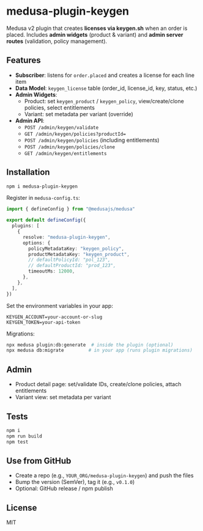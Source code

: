 # medusa-plugin-keygen

Medusa v2 plugin that creates **licenses via keygen.sh** when an order is placed.
Includes **admin widgets** (product & variant) and **admin server routes** (validation, policy management).

## Features

- **Subscriber**: listens for `order.placed` and creates a license for each line item
- **Data Model**: `keygen_license` table (order_id, license_id, key, status, etc.)
- **Admin Widgets**:
  - Product: set `keygen_product` / `keygen_policy`, view/create/clone policies, select entitlements
  - Variant: set metadata per variant (override)
- **Admin API**:
  - `POST /admin/keygen/validate`
  - `GET /admin/keygen/policies?productId=`
  - `POST /admin/keygen/policies` (including entitlements)
  - `POST /admin/keygen/policies/clone`
  - `GET /admin/keygen/entitlements`

## Installation

```bash
npm i medusa-plugin-keygen
```

Register in `medusa-config.ts`:

```ts
import { defineConfig } from "@medusajs/medusa"

export default defineConfig({
  plugins: [
    {
      resolve: "medusa-plugin-keygen",
      options: {
        policyMetadataKey: "keygen_policy",
        productMetadataKey: "keygen_product",
        // defaultPolicyId: "pol_123",
        // defaultProductId: "prod_123",
        timeoutMs: 12000,
      },
    },
  ],
})
```

Set the environment variables in your app:

```
KEYGEN_ACCOUNT=your-account-or-slug
KEYGEN_TOKEN=your-api-token
```

Migrations:

```bash
npx medusa plugin:db:generate  # inside the plugin (optional)
npx medusa db:migrate         # in your app (runs plugin migrations)
```

## Admin

- Product detail page: set/validate IDs, create/clone policies, attach entitlements
- Variant view: set metadata per variant

## Tests

```bash
npm i
npm run build
npm test
```

## Use from GitHub

- Create a repo (e.g., `YOUR_ORG/medusa-plugin-keygen`) and push the files
- Bump the version (SemVer), tag it (e.g., `v0.1.0`)
- Optional: GitHub release / npm publish

## License

MIT
